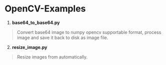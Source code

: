 # OpenCV-Examples

1. **base64_to_base64.py**
>Convert base64 image to numpy opencv supportable format, process image and save it back to disk as image file.
2. **resize_image.py**
>Resize images from automatically.
